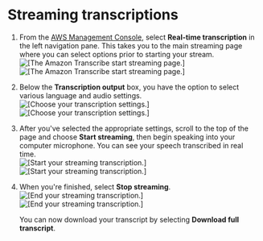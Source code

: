 # Streaming transcriptions<a name="getting-started-console-stream"></a>

1. From the [AWS Management Console](https://console.aws.amazon.com/transcribe), select **Real\-time transcription** in the left navigation pane\. This takes you to the main streaming page where you can select options prior to starting your stream\.  
![\[The Amazon Transcribe start streaming page.\]](http://docs.aws.amazon.com/transcribe/latest/dg/images/console-stream-1.png)![\[The Amazon Transcribe start streaming page.\]](http://docs.aws.amazon.com/transcribe/latest/dg/)

1. Below the **Transcription output** box, you have the option to select various language and audio settings\.  
![\[Choose your transcription settings.\]](http://docs.aws.amazon.com/transcribe/latest/dg/images/console-stream-settings.png)![\[Choose your transcription settings.\]](http://docs.aws.amazon.com/transcribe/latest/dg/)

1. After you've selected the appropriate settings, scroll to the top of the page and choose **Start streaming**, then begin speaking into your computer microphone\. You can see your speech transcribed in real time\.  
![\[Start your streaming transcription.\]](http://docs.aws.amazon.com/transcribe/latest/dg/images/console-stream-start.png)![\[Start your streaming transcription.\]](http://docs.aws.amazon.com/transcribe/latest/dg/)

1. When you're finished, select **Stop streaming**\.  
![\[End your streaming transcription.\]](http://docs.aws.amazon.com/transcribe/latest/dg/images/console-stream-stop.png)![\[End your streaming transcription.\]](http://docs.aws.amazon.com/transcribe/latest/dg/)

   You can now download your transcript by selecting **Download full transcript**\.